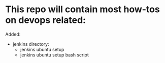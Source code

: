# This repo will contain most how-tos on devops related:

Added:
- jenkins directory:
  - jenkins ubuntu setup
  - jenkins ubuntu setup bash script
